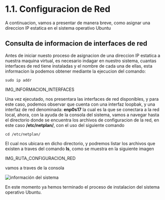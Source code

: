 # 1.1. Configuracion de Red
A continuacion, vamos a presentar de manera breve, como asignar una direccion IP estatica en el sistema operativo Ubuntu

## Consulta de informacion de interfaces de red

Antes de iniciar nuesto proceso de asignacion de una direccion IP estatica a nuestra maquina virtual, es necesario indagar en nuestro sistema, cuantas interfaces de red tiene instaladas y el nombre de cada una de ellas, esta informacion la podemos obtener mediante la ejecucion del comando: 

```sudo ip addr```

IMG_INFORMACION_INTERFACES

Una vez ejecutado, nos presentara las interfaces de red disponibles, y para este caso, podemos observar que cuenta con una interfaz loopbak, y una interfaz de red denominada: **enp0s17** la cual es la que se conectara a la red local, ahora, con la ayuda de la consola del sistema, vamos a navegar hasta el directorio donde se encuentra los archivos de configuracion de la red, en este caso **/etc/netplan/**, con el uso del siguiente comando

```cd /etc/netplan/```

El cual nos ubicara en dicho directorio, y podremos listar los archivos que existen a traves del comando **ls**, como se muestra en la siguiente imagen

IMG_RUTA_CONFIGURACION_RED


  vamos a traves de la consola  


![información del sistema](https://github.com/hernandopena/Wazuh/blob/eb19b35a41dd1495ea806810085e108da6b445e0/1.%20Instalaci%C3%B3n%20Ubuntu%2022.10/imagenes/informacion_sistema.jpg)

En este momento ya hemos terminado el proceso de instalacion del sistema operativo Ubuntu.
